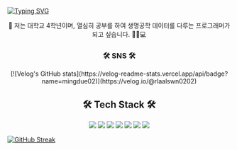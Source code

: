 
<!--
**rlaalswn222/rlaalswn222** is a ✨ _special_ ✨ repository because its `README.md` (this file) appears on your GitHub profile.

Here are some ideas to get you started:

- 🔭 I’m currently working on ...
- 🌱 I’m currently learning ...
- 👯 I’m looking to collaborate on ...
- 🤔 I’m looking for help with ...
- 💬 Ask me about ...
- 📫 How to reach me: ...
- 😄 Pronouns: ...
- ⚡ Fun fact: ...
-->

[![Typing SVG](https://readme-typing-svg.demolab.com?font=Fira+Code&pause=1000&color=F798CF&background=FFFFFF00&center=true&vCenter=true&random=false&width=435&lines=THANK+YOU+TO+VISIT+MY+GIT+HOME)](https://git.io/typing-svg)


<p align="center">
🚀 저는 대학교 4학년이며, 열심히 공부를 하여 생명공학 데이터를 다루는 프로그래머가 되고 싶습니다. 🧬🧪💻
</p>

<h3 align="center"> 🛠 SNS 🛠 </h3>
<p align="center">
  [![Velog's GitHub stats](https://velog-readme-stats.vercel.app/api/badge?name=mingdue02)](https://velog.io/@rlaalswn0202)
</p>

<h2 align="center"> 🛠 Tech Stack 🛠 </h2>
<div align="center">
  <img src="https://img.shields.io/badge/html5-E34F26?style=flat&logo=html5&logoColor=white"/>
  <img src="https://img.shields.io/badge/react-61DAFB?style=flat&logo=react&logoColor=white">
  <img src="https://img.shields.io/badge/spring-6DB33F?style=flat&logo=spring&logoColor=white">
  <img src="https://img.shields.io/badge/python-3776AB?style=flat&logo=python&logoColor=white">
  <img src="https://img.shields.io/badge/pycharm-000000?style=flat&logo=pycharm&logoColor=white">
  <img src="https://img.shields.io/badge/c++-00599C?style=flat&logo=cplusplus&logoColor=white">
  <img src="https://img.shields.io/badge/figma-F24E1E?style=flat&logo=figma&logoColor=white">
</div>


<!--**[![Anurag's GitHub stats](https://github-readme-stats.vercel.app/api?username=rlaalswn222)](https://github.com/anuraghazra/github-readme-stats)-->

[![GitHub Streak](https://streak-stats.demolab.com?user=rlaalswn222&theme=dayfox&date_format=%5BY.%5Dn.j&mode=weekly)](https://git.io/streak-stats)
